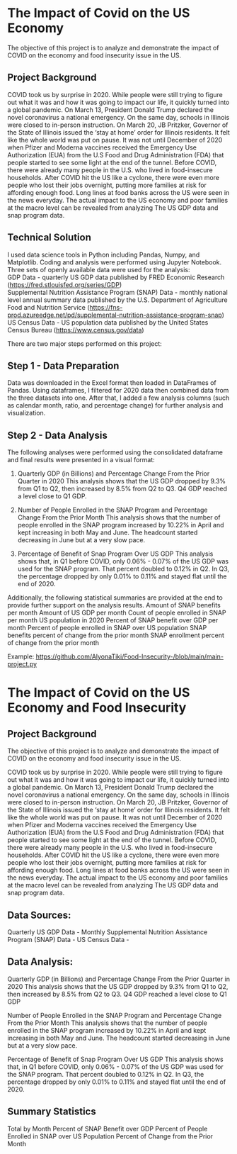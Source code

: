 # The Impact of Covid on the US Economy

The objective of this project is to analyze and demonstrate the impact of COVID on the economy and food insecurity issue in the US.

## Project Background

COVID took us by surprise in 2020. While people were still trying to figure out what it was and how it was going to impact our life, it quickly turned into a global pandemic. On March 13, President Donald Trump declared the novel coronavirus a national emergency. On the same day, schools in Illinois were closed to in-person instruction. On March 20, JB Pritzker, Governor of the State of Illinois issued the ‘stay at home’ order for Illinois residents. It felt like the whole world was put on pause. It was not until December of 2020 when Pfizer and Moderna vaccines received the Emergency Use Authorization (EUA) from the U.S Food and Drug Administration (FDA) that people started to see some light at the end of the tunnel. Before COVID, there were already many people in the U.S. who lived in food-insecure households. After COVID hit the US like a cyclone, there were even more people who lost their jobs overnight, putting more families at risk for affording enough food. Long lines at food banks across the US were seen in the news everyday. The actual impact to the US economy and poor families at the macro level can be revealed from analyzing The US GDP data and snap program data.

## Technical Solution
I used data science tools in Python including Pandas, Numpy, and Matplotlib. Coding and analysis were performed using Jupyter Notebook. Three sets of openly available data were used for the analysis:  
GDP Data - quarterly US GDP data published by FRED Economic Research (https://fred.stlouisfed.org/series/GDP)  
Supplemental Nutrition Assistance Program (SNAP) Data - monthly national level annual summary data published by the U.S. Department of Agriculture Food and Nutrition Service (https://fns-prod.azureedge.net/pd/supplemental-nutrition-assistance-program-snap)  
US Census Data - US population data published by the United States Census Bureau (https://www.census.gov/data)  

There are two major steps performed on this project: 

## Step 1 - Data Preparation

Data was downloaded in the Excel format then loaded in DataFrames of Pandas. Using dataframes, I filtered for 2020 data then combined data from the three datasets into one. After that, I added a few analysis columns (such as calendar month, ratio, and percentage change) for further analysis and visualization. 

## Step 2 - Data Analysis
The following analyses were performed using the consolidated dataframe and final results were presented in a visual format:
1. Quarterly GDP (in Billions) and Percentage Change From the Prior Quarter in 2020
This analysis shows that the US GDP dropped by 9.3% from Q1 to Q2, then increased by 8.5% from Q2 to Q3. Q4 GDP reached a level close to Q1 GDP.

2. Number of People Enrolled in the SNAP Program and Percentage Change From the Prior Month
This analysis shows that the number of people enrolled in the SNAP program increased by 10.22% in April and kept increasing in both May and June. The headcount started decreasing in June but at a very slow pace.

3. Percentage of Benefit of Snap Program Over US GDP
This analysis shows that, in Q1 before COVID, only 0.06% - 0.07% of the US GDP was used for the SNAP program. That percent doubled to 0.12% in Q2. In Q3, the percentage dropped by only 0.01% to 0.11% and stayed flat until the end of 2020.

Additionally, the following statistical summaries are provided at the end to provide further support on the analysis results.
Amount of SNAP benefits per month
Amount of US GDP per month
Count of people enrolled in SNAP per month
US population in 2020
Percent of SNAP benefit over GDP per month
Percent of people enrolled in SNAP over US population
SNAP benefits percent of change from the prior month
SNAP enrollment percent of change from the prior month


Example: https://github.com/AlyonaTiki/Food-Insecurity-/blob/main/main-project.py


# The Impact of Covid on the US Economy and Food Insecurity

## Project Background

The objective of this project is to analyze and demonstrate the impact of COVID on the economy and food insecurity issue in the US.  

COVID took us by surprise in 2020.  While people were still trying to figure out what it was and how it was going to impact our life, it quickly turned into a global pandemic.  On March 13, President Donald Trump declared the novel coronavirus a national emergency. On the same day, schools in Illinois were closed to in-person instruction. On March 20, JB Pritzker, Governor of the State of Illinois issued the ‘stay at home’ order for Illinois residents. It felt like the whole world was put on pause. It was not until December of 2020 when Pfizer and Moderna vaccines received the Emergency Use Authorization (EUA) from the U.S Food and Drug Administration (FDA) that people started to see some light at the end of the tunnel. Before COVID, there were already many people in the U.S. who lived in food-insecure households. After COVID hit the US like a cyclone, there were even more people who lost their jobs overnight, putting more families at risk for affording enough food.  Long lines at food banks across the US were seen in the news everyday.  The actual impact to the US economy and poor families at the macro level can be revealed from analyzing The US GDP data and snap program data.

## Data Sources:

Quarterly US GDP Data - 
Monthly Supplemental Nutrition Assistance Program (SNAP) Data - 
US Census Data - 


## Data Analysis: 

Quarterly GDP (in Billions) and Percentage Change From the Prior Quarter in 2020 
This analysis shows that the US GDP dropped by 9.3% from Q1 to Q2, then increased by 8.5% from Q2 to Q3.  Q4 GDP reached a level close to Q1 GDP


Number of People Enrolled in the SNAP Program and Percentage Change From the Prior Month
This analysis shows that the number of people enrolled in the SNAP program increased by 10.22% in April and kept increasing in both May and June. The headcount started decreasing in June but at a very slow pace.


 Percentage of Benefit of Snap Program Over US GDP 
This analysis shows that, in Q1 before COVID, only 0.06% - 0.07% of the US GDP was used for the SNAP program.  That percent doubled to 0.12% in Q2. In Q3, the percentage dropped by only 0.01% to 0.11% and stayed flat until the end of 2020.


## Summary Statistics
Total by Month
Percent of SNAP Benefit over GDP
Percent of People Enrolled in SNAP over US Population
Percent of Change from the Prior Month
